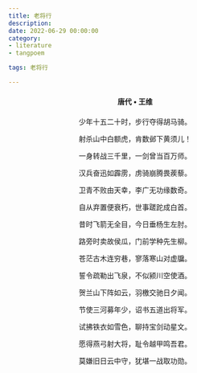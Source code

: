 ```yaml
---
title: 老将行
description:
date: 2022-06-29 00:00:00
category:
- literature
- tangpoem

tags: 老将行

---
```


<div id="poem-author">
唐代 • 王维
</div>
<div id="poem-body">
<p class="poem-paragraph">少年十五二十时，步行夺得胡马骑。</p>
<p class="poem-paragraph">射杀山中白额虎，肯数邺下黄须儿！</p>
<p class="poem-paragraph">一身转战三千里，一剑曾当百万师。</p>
<p class="poem-paragraph">汉兵奋迅如霹雳，虏骑崩腾畏蒺藜。</p>
<p class="poem-paragraph">卫青不败由天幸，李广无功缘数奇。</p>
<p class="poem-paragraph">自从弃置便衰朽，世事蹉跎成白首。</p>
<p class="poem-paragraph">昔时飞箭无全目，今日垂杨生左肘。</p>
<p class="poem-paragraph">路旁时卖故侯瓜，门前学种先生柳。</p>
<p class="poem-paragraph">苍茫古木连穷巷，寥落寒山对虚牖。</p>
<p class="poem-paragraph">誓令疏勒出飞泉，不似颍川空使酒。</p>
<p class="poem-paragraph">贺兰山下阵如云，羽檄交驰日夕闻。</p>
<p class="poem-paragraph">节使三河募年少，诏书五道出将军。</p>
<p class="poem-paragraph">试拂铁衣如雪色，聊持宝剑动星文。</p>
<p class="poem-paragraph">愿得燕弓射大将，耻令越甲鸣吾君。</p>
<p class="poem-paragraph">莫嫌旧日云中守，犹堪一战取功勋。</p>

</div>

<style>

#poem-author {
    width: 100%;
    text-align: center;
    margin: 20px 0;
    font-weight: bold;
}
#poem-body {
    width: 100%;
    text-align: center;
}
.poem-paragraph {
    font-family: "仿宋"
}

</style>